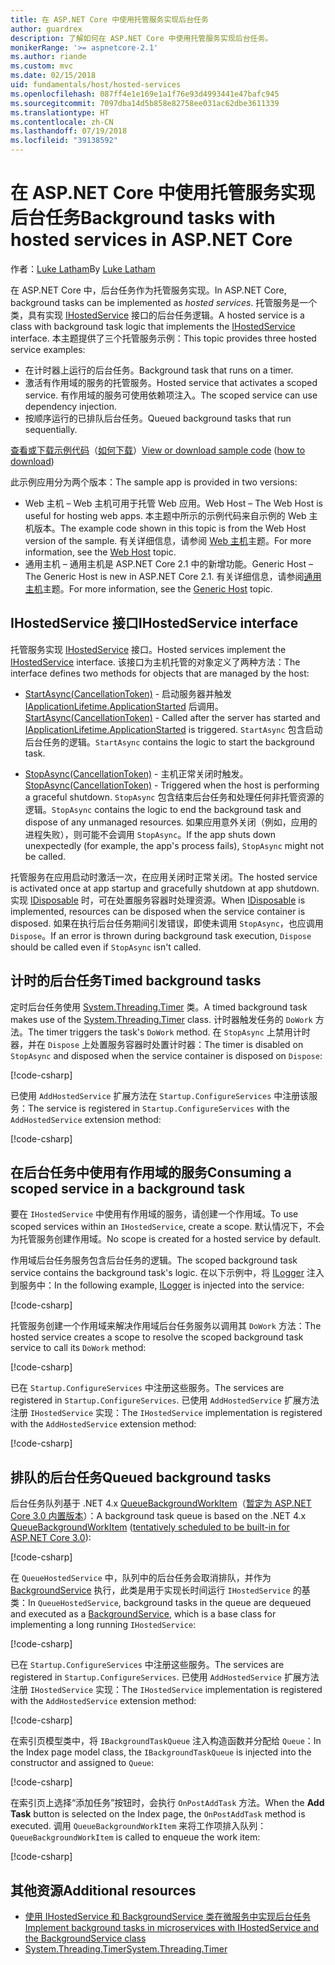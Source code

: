```yaml
---
title: 在 ASP.NET Core 中使用托管服务实现后台任务
author: guardrex
description: 了解如何在 ASP.NET Core 中使用托管服务实现后台任务。
monikerRange: '>= aspnetcore-2.1'
ms.author: riande
ms.custom: mvc
ms.date: 02/15/2018
uid: fundamentals/host/hosted-services
ms.openlocfilehash: 087ff4e1e169e1a1f76e93d4993441e47bafc945
ms.sourcegitcommit: 7097dba14d5b858e82758ee031ac62dbe3611339
ms.translationtype: HT
ms.contentlocale: zh-CN
ms.lasthandoff: 07/19/2018
ms.locfileid: "39138592"
---
```

# <a name="background-tasks-with-hosted-services-in-aspnet-core"></a><span data-ttu-id="223a2-103">在 ASP.NET Core 中使用托管服务实现后台任务</span><span class="sxs-lookup"><span data-stu-id="223a2-103">Background tasks with hosted services in ASP.NET Core</span></span>

<span data-ttu-id="223a2-104">作者：[Luke Latham](https://github.com/guardrex)</span><span class="sxs-lookup"><span data-stu-id="223a2-104">By [Luke Latham](https://github.com/guardrex)</span></span>

<span data-ttu-id="223a2-105">在 ASP.NET Core 中，后台任务作为托管服务实现。</span><span class="sxs-lookup"><span data-stu-id="223a2-105">In ASP.NET Core, background tasks can be implemented as *hosted services*.</span></span> <span data-ttu-id="223a2-106">托管服务是一个类，具有实现 [IHostedService](/dotnet/api/microsoft.extensions.hosting.ihostedservice) 接口的后台任务逻辑。</span><span class="sxs-lookup"><span data-stu-id="223a2-106">A hosted service is a class with background task logic that implements the [IHostedService](/dotnet/api/microsoft.extensions.hosting.ihostedservice) interface.</span></span> <span data-ttu-id="223a2-107">本主题提供了三个托管服务示例：</span><span class="sxs-lookup"><span data-stu-id="223a2-107">This topic provides three hosted service examples:</span></span>

* <span data-ttu-id="223a2-108">在计时器上运行的后台任务。</span><span class="sxs-lookup"><span data-stu-id="223a2-108">Background task that runs on a timer.</span></span>
* <span data-ttu-id="223a2-109">激活有作用域的服务的托管服务。</span><span class="sxs-lookup"><span data-stu-id="223a2-109">Hosted service that activates a scoped service.</span></span> <span data-ttu-id="223a2-110">有作用域的服务可使用依赖项注入。</span><span class="sxs-lookup"><span data-stu-id="223a2-110">The scoped service can use dependency injection.</span></span>
* <span data-ttu-id="223a2-111">按顺序运行的已排队后台任务。</span><span class="sxs-lookup"><span data-stu-id="223a2-111">Queued background tasks that run sequentially.</span></span>

<span data-ttu-id="223a2-112">[查看或下载示例代码](https://github.com/aspnet/Docs/tree/master/aspnetcore/fundamentals/host/hosted-services/samples/)（[如何下载](xref:tutorials/index#how-to-download-a-sample)）</span><span class="sxs-lookup"><span data-stu-id="223a2-112">[View or download sample code](https://github.com/aspnet/Docs/tree/master/aspnetcore/fundamentals/host/hosted-services/samples/) ([how to download](xref:tutorials/index#how-to-download-a-sample))</span></span>

<span data-ttu-id="223a2-113">此示例应用分为两个版本：</span><span class="sxs-lookup"><span data-stu-id="223a2-113">The sample app is provided in two versions:</span></span>

* <span data-ttu-id="223a2-114">Web 主机 &ndash; Web 主机可用于托管 Web 应用。</span><span class="sxs-lookup"><span data-stu-id="223a2-114">Web Host &ndash; The Web Host is useful for hosting web apps.</span></span> <span data-ttu-id="223a2-115">本主题中所示的示例代码来自示例的 Web 主机版本。</span><span class="sxs-lookup"><span data-stu-id="223a2-115">The example code shown in this topic is from the Web Host version of the sample.</span></span> <span data-ttu-id="223a2-116">有关详细信息，请参阅 [Web 主机](xref:fundamentals/host/web-host)主题。</span><span class="sxs-lookup"><span data-stu-id="223a2-116">For more information, see the [Web Host](xref:fundamentals/host/web-host) topic.</span></span>
* <span data-ttu-id="223a2-117">通用主机 &ndash; 通用主机是 ASP.NET Core 2.1 中的新增功能。</span><span class="sxs-lookup"><span data-stu-id="223a2-117">Generic Host &ndash; The Generic Host is new in ASP.NET Core 2.1.</span></span> <span data-ttu-id="223a2-118">有关详细信息，请参阅[通用主机](xref:fundamentals/host/generic-host)主题。</span><span class="sxs-lookup"><span data-stu-id="223a2-118">For more information, see the [Generic Host](xref:fundamentals/host/generic-host) topic.</span></span>

## <a name="ihostedservice-interface"></a><span data-ttu-id="223a2-119">IHostedService 接口</span><span class="sxs-lookup"><span data-stu-id="223a2-119">IHostedService interface</span></span>

<span data-ttu-id="223a2-120">托管服务实现 [IHostedService](/dotnet/api/microsoft.extensions.hosting.ihostedservice) 接口。</span><span class="sxs-lookup"><span data-stu-id="223a2-120">Hosted services implement the [IHostedService](/dotnet/api/microsoft.extensions.hosting.ihostedservice) interface.</span></span> <span data-ttu-id="223a2-121">该接口为主机托管的对象定义了两种方法：</span><span class="sxs-lookup"><span data-stu-id="223a2-121">The interface defines two methods for objects that are managed by the host:</span></span>

* <span data-ttu-id="223a2-122">[StartAsync(CancellationToken)](/dotnet/api/microsoft.extensions.hosting.ihostedservice.startasync) - 启动服务器并触发 [IApplicationLifetime.ApplicationStarted](/dotnet/api/microsoft.aspnetcore.hosting.iapplicationlifetime.applicationstarted) 后调用。</span><span class="sxs-lookup"><span data-stu-id="223a2-122">[StartAsync(CancellationToken)](/dotnet/api/microsoft.extensions.hosting.ihostedservice.startasync) - Called after the server has started and [IApplicationLifetime.ApplicationStarted](/dotnet/api/microsoft.aspnetcore.hosting.iapplicationlifetime.applicationstarted) is triggered.</span></span> <span data-ttu-id="223a2-123">`StartAsync` 包含启动后台任务的逻辑。</span><span class="sxs-lookup"><span data-stu-id="223a2-123">`StartAsync` contains the logic to start the background task.</span></span>

* <span data-ttu-id="223a2-124">[StopAsync(CancellationToken)](/dotnet/api/microsoft.extensions.hosting.ihostedservice.stopasync) - 主机正常关闭时触发。</span><span class="sxs-lookup"><span data-stu-id="223a2-124">[StopAsync(CancellationToken)](/dotnet/api/microsoft.extensions.hosting.ihostedservice.stopasync) - Triggered when the host is performing a graceful shutdown.</span></span> <span data-ttu-id="223a2-125">`StopAsync` 包含结束后台任务和处理任何非托管资源的逻辑。</span><span class="sxs-lookup"><span data-stu-id="223a2-125">`StopAsync` contains the logic to end the background task and dispose of any unmanaged resources.</span></span> <span data-ttu-id="223a2-126">如果应用意外关闭（例如，应用的进程失败），则可能不会调用 `StopAsync`。</span><span class="sxs-lookup"><span data-stu-id="223a2-126">If the app shuts down unexpectedly (for example, the app's process fails), `StopAsync` might not be called.</span></span>

<span data-ttu-id="223a2-127">托管服务在应用启动时激活一次，在应用关闭时正常关闭。</span><span class="sxs-lookup"><span data-stu-id="223a2-127">The hosted service is activated once at app startup and gracefully shutdown at app shutdown.</span></span> <span data-ttu-id="223a2-128">实现 [IDisposable](/dotnet/api/system.idisposable) 时，可在处置服务容器时处理资源。</span><span class="sxs-lookup"><span data-stu-id="223a2-128">When [IDisposable](/dotnet/api/system.idisposable) is implemented, resources can be disposed when the service container is disposed.</span></span> <span data-ttu-id="223a2-129">如果在执行后台任务期间引发错误，即使未调用 `StopAsync`，也应调用 `Dispose`。</span><span class="sxs-lookup"><span data-stu-id="223a2-129">If an error is thrown during background task execution, `Dispose` should be called even if `StopAsync` isn't called.</span></span>

## <a name="timed-background-tasks"></a><span data-ttu-id="223a2-130">计时的后台任务</span><span class="sxs-lookup"><span data-stu-id="223a2-130">Timed background tasks</span></span>

<span data-ttu-id="223a2-131">定时后台任务使用 [System.Threading.Timer](/dotnet/api/system.threading.timer) 类。</span><span class="sxs-lookup"><span data-stu-id="223a2-131">A timed background task makes use of the [System.Threading.Timer](/dotnet/api/system.threading.timer) class.</span></span> <span data-ttu-id="223a2-132">计时器触发任务的 `DoWork` 方法。</span><span class="sxs-lookup"><span data-stu-id="223a2-132">The timer triggers the task's `DoWork` method.</span></span> <span data-ttu-id="223a2-133">在 `StopAsync` 上禁用计时器，并在 `Dispose` 上处置服务容器时处置计时器：</span><span class="sxs-lookup"><span data-stu-id="223a2-133">The timer is disabled on `StopAsync` and disposed when the service container is disposed on `Dispose`:</span></span>

[!code-csharp[](hosted-services/samples/2.x/BackgroundTasksSample-WebHost/Services/TimedHostedService.cs?name=snippet1&highlight=15-16,30,37)]

<span data-ttu-id="223a2-134">已使用 `AddHostedService` 扩展方法在 `Startup.ConfigureServices` 中注册该服务：</span><span class="sxs-lookup"><span data-stu-id="223a2-134">The service is registered in `Startup.ConfigureServices` with the `AddHostedService` extension method:</span></span>

[!code-csharp[](hosted-services/samples/2.x/BackgroundTasksSample-WebHost/Startup.cs?name=snippet1)]

## <a name="consuming-a-scoped-service-in-a-background-task"></a><span data-ttu-id="223a2-135">在后台任务中使用有作用域的服务</span><span class="sxs-lookup"><span data-stu-id="223a2-135">Consuming a scoped service in a background task</span></span>

<span data-ttu-id="223a2-136">要在 `IHostedService` 中使用有作用域的服务，请创建一个作用域。</span><span class="sxs-lookup"><span data-stu-id="223a2-136">To use scoped services within an `IHostedService`, create a scope.</span></span> <span data-ttu-id="223a2-137">默认情况下，不会为托管服务创建作用域。</span><span class="sxs-lookup"><span data-stu-id="223a2-137">No scope is created for a hosted service by default.</span></span>

<span data-ttu-id="223a2-138">作用域后台任务服务包含后台任务的逻辑。</span><span class="sxs-lookup"><span data-stu-id="223a2-138">The scoped background task service contains the background task's logic.</span></span> <span data-ttu-id="223a2-139">在以下示例中，将 [ILogger](/dotnet/api/microsoft.extensions.logging.ilogger) 注入到服务中：</span><span class="sxs-lookup"><span data-stu-id="223a2-139">In the following example, [ILogger](/dotnet/api/microsoft.extensions.logging.ilogger) is injected into the service:</span></span>

[!code-csharp[](hosted-services/samples/2.x/BackgroundTasksSample-WebHost/Services/ScopedProcessingService.cs?name=snippet1)]

<span data-ttu-id="223a2-140">托管服务创建一个作用域来解决作用域后台任务服务以调用其 `DoWork` 方法：</span><span class="sxs-lookup"><span data-stu-id="223a2-140">The hosted service creates a scope to resolve the scoped background task service to call its `DoWork` method:</span></span>

[!code-csharp[](hosted-services/samples/2.x/BackgroundTasksSample-WebHost/Services/ConsumeScopedServiceHostedService.cs?name=snippet1&highlight=29-36)]

<span data-ttu-id="223a2-141">已在 `Startup.ConfigureServices` 中注册这些服务。</span><span class="sxs-lookup"><span data-stu-id="223a2-141">The services are registered in `Startup.ConfigureServices`.</span></span> <span data-ttu-id="223a2-142">已使用 `AddHostedService` 扩展方法注册 `IHostedService` 实现：</span><span class="sxs-lookup"><span data-stu-id="223a2-142">The `IHostedService` implementation is registered with the `AddHostedService` extension method:</span></span>

[!code-csharp[](hosted-services/samples/2.x/BackgroundTasksSample-WebHost/Startup.cs?name=snippet2)]

## <a name="queued-background-tasks"></a><span data-ttu-id="223a2-143">排队的后台任务</span><span class="sxs-lookup"><span data-stu-id="223a2-143">Queued background tasks</span></span>

<span data-ttu-id="223a2-144">后台任务队列基于 .NET 4.x [QueueBackgroundWorkItem](/dotnet/api/system.web.hosting.hostingenvironment.queuebackgroundworkitem)（[暂定为 ASP.NET Core 3.0 内置版本](https://github.com/aspnet/Hosting/issues/1280)）：</span><span class="sxs-lookup"><span data-stu-id="223a2-144">A background task queue is based on the .NET 4.x [QueueBackgroundWorkItem](/dotnet/api/system.web.hosting.hostingenvironment.queuebackgroundworkitem) ([tentatively scheduled to be built-in for ASP.NET Core 3.0](https://github.com/aspnet/Hosting/issues/1280)):</span></span>

[!code-csharp[](hosted-services/samples/2.x/BackgroundTasksSample-WebHost/Services/BackgroundTaskQueue.cs?name=snippet1)]

<span data-ttu-id="223a2-145">在 `QueueHostedService` 中，队列中的后台任务会取消排队，并作为 [BackgroundService](/dotnet/api/microsoft.extensions.hosting.backgroundservice) 执行，此类是用于实现长时间运行 `IHostedService` 的基类：</span><span class="sxs-lookup"><span data-stu-id="223a2-145">In `QueueHostedService`, background tasks in the queue are dequeued and executed as a [BackgroundService](/dotnet/api/microsoft.extensions.hosting.backgroundservice), which is a base class for implementing a long running `IHostedService`:</span></span>

[!code-csharp[](hosted-services/samples/2.x/BackgroundTasksSample-WebHost/Services/QueuedHostedService.cs?name=snippet1&highlight=16,20)]

<span data-ttu-id="223a2-146">已在 `Startup.ConfigureServices` 中注册这些服务。</span><span class="sxs-lookup"><span data-stu-id="223a2-146">The services are registered in `Startup.ConfigureServices`.</span></span> <span data-ttu-id="223a2-147">已使用 `AddHostedService` 扩展方法注册 `IHostedService` 实现：</span><span class="sxs-lookup"><span data-stu-id="223a2-147">The `IHostedService` implementation is registered with the `AddHostedService` extension method:</span></span>

[!code-csharp[](hosted-services/samples/2.x/BackgroundTasksSample-WebHost/Startup.cs?name=snippet3)]

<span data-ttu-id="223a2-148">在索引页模型类中，将 `IBackgroundTaskQueue` 注入构造函数并分配给 `Queue`：</span><span class="sxs-lookup"><span data-stu-id="223a2-148">In the Index page model class, the `IBackgroundTaskQueue` is injected into the constructor and assigned to `Queue`:</span></span>

[!code-csharp[](hosted-services/samples/2.x/BackgroundTasksSample-WebHost/Pages/Index.cshtml.cs?name=snippet1)]

<span data-ttu-id="223a2-149">在索引页上选择“添加任务”按钮时，会执行 `OnPostAddTask` 方法。</span><span class="sxs-lookup"><span data-stu-id="223a2-149">When the **Add Task** button is selected on the Index page, the `OnPostAddTask` method is executed.</span></span> <span data-ttu-id="223a2-150">调用 `QueueBackgroundWorkItem` 来将工作项排入队列：</span><span class="sxs-lookup"><span data-stu-id="223a2-150">`QueueBackgroundWorkItem` is called to enqueue the work item:</span></span>

[!code-csharp[](hosted-services/samples/2.x/BackgroundTasksSample-WebHost/Pages/Index.cshtml.cs?name=snippet2)]

## <a name="additional-resources"></a><span data-ttu-id="223a2-151">其他资源</span><span class="sxs-lookup"><span data-stu-id="223a2-151">Additional resources</span></span>

* [<span data-ttu-id="223a2-152">使用 IHostedService 和 BackgroundService 类在微服务中实现后台任务</span><span class="sxs-lookup"><span data-stu-id="223a2-152">Implement background tasks in microservices with IHostedService and the BackgroundService class</span></span>](/dotnet/standard/microservices-architecture/multi-container-microservice-net-applications/background-tasks-with-ihostedservice)
* [<span data-ttu-id="223a2-153">System.Threading.Timer</span><span class="sxs-lookup"><span data-stu-id="223a2-153">System.Threading.Timer</span></span>](/dotnet/api/system.threading.timer)
